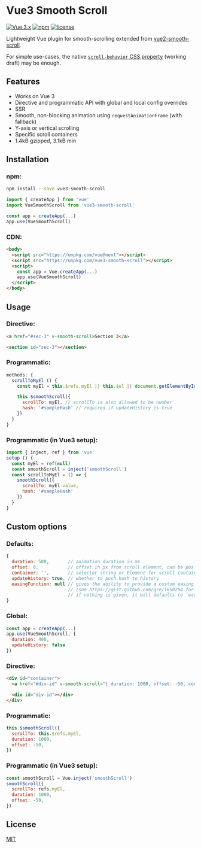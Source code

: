# Vue3 Smooth Scroll

[![Vue 3.x](https://img.shields.io/badge/Vue-3.x-brightgreen.svg)](https://vuejs.org/v2/guide/)
[![npm](https://img.shields.io/npm/v/vue3-smooth-scroll.svg)](https://www.npmjs.com/package/vue3-smooth-scroll)
[![license](https://img.shields.io/github/license/mashape/apistatus.svg)](https://github.com/laineus/vue3-smooth-scroll/blob/master/LICENSE)

Lightweight Vue plugin for smooth-scrolling extended from [vue2-smooth-scroll](https://github.com/Yuliang-Lee/vue2-smooth-scroll).

For simple use-cases, the native [`scroll-behavior` CSS property](https://developer.mozilla.org/en-US/docs/Web/CSS/scroll-behavior) (working draft) may be enough.

## Features

- Works on Vue 3
- Directive and programmatic API with global and local config overrides
- SSR
- Smooth, non-blocking animation using `requestAnimationFrame` (with fallback)
- Y-axis or vertical scrolling
- Specific scroll containers
- 1.4kB gzipped, 3.1kB min

## Installation

### npm:

``` bash
npm install --save vue3-smooth-scroll
```

``` js
import { createApp } from 'vue'
import VueSmoothScroll from 'vue3-smooth-scroll'

const app = createApp(...)
app.use(VueSmoothScroll)
```

### CDN:

``` html
<body>
  <script src="https://unpkg.com/vue@next"></script>
  <script src="https://unpkg.com/vue3-smooth-scroll"></script>
  <script>
    const app = Vue.createApp(...)
    app.use(VueSmoothScroll)
  </script>
</body>
```

## Usage

### Directive:

``` html
<a href="#sec-3" v-smooth-scroll>Section 3</a>

<section id="sec-3"></section>
```

### Programmatic:

``` js
methods: {
  scrollToMyEl () {
    const myEl = this.$refs.myEl || this.$el || document.getElementById(...)

    this.$smoothScroll({
      scrollTo: myEl, // scrollTo is also allowed to be number
      hash: '#sampleHash' // required if updateHistory is true
    })
  }
}
```

### Programmatic (in Vue3 setup): 

``` js
import { inject, ref } from 'vue'
setup () {
  const myEl = ref(null)
  const smoothScroll = inject('smoothScroll')
  const scrollToMyEl = () => {
    smoothScroll({
      scrollTo: myEl.value,
      hash: '#sampleHash'
    })
  }
}
```

## Custom options

### Defaults:

``` js
{
  duration: 500,       // animation duration in ms
  offset: 0,           // offset in px from scroll element, can be positive or negative
  container: '',       // selector string or Element for scroll container, default is window
  updateHistory: true, // whether to push hash to history
  easingFunction: null // gives the ability to provide a custom easing function `t => ...`
                       // (see https://gist.github.com/gre/1650294 for examples)
                       // if nothing is given, it will defaults to `easeInOutCubic`
}
```

### Global:

``` js
const app = createApp(...)
app.use(VueSmoothScroll, {
  duration: 400,
  updateHistory: false
})
```

### Directive:

``` html
<div id="container">
  <a href="#div-id" v-smooth-scroll="{ duration: 1000, offset: -50, container: '#container' }">Anchor</a>

  <div id="div-id"></div>
</div>
```

### Programmatic:

``` js
this.$smoothScroll({
  scrollTo: this.$refs.myEl,
  duration: 1000,
  offset: -50,
})
```

### Programmatic (in Vue3 setup):

``` js
const smoothScroll = Vue.inject('smoothScroll')
smoothScroll({
  scrollTo: refs.myEl,
  duration: 1000,
  offset: -50,
})
```

## License

[MIT](./LICENSE)
